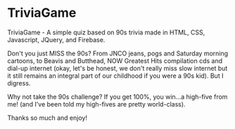 # TriviaGame
TriviaGame - A simple quiz based on 90s trivia made in HTML, CSS, Javascript, JQuery, and Firebase. 

Don't you just MISS the 90s? From JNCO jeans, pogs and Saturday morning cartoons, to Beavis and Butthead, NOW Greatest Hits compilation cds and dial-up internet (okay, let's be honest, we don't really miss slow internet but it still remains an integral part of our childhood if you were a 90s kid). But I digress. 

Why not take the 90s challenge? If you get 100%, you win...a high-five from me! (and I've been told my high-fives are pretty world-class).

Thanks so much and enjoy!



